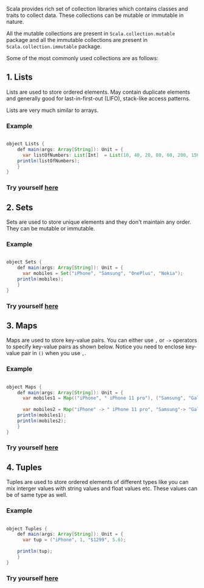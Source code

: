 Scala provides rich set of collection libraries which contains classes and traits to collect data. These collections can be mutable or immutable in nature. 

All the mutable collections are present in `Scala.collection.mutable` package and all the immutable collections are present in ` Scala.collection.immutable` package.

Some of the most commonly used collections are as follows:

## 1. Lists

Lists are used to store ordered elements. May contain duplicate elements and generally good for last-in-first-out (LIFO), stack-like access patterns.

Lists are very much similar to arrays.

### Example

```java

object Lists {
	def main(args: Array[String]): Unit = {
	  var listOfNumbers: List[Int]  = List(10, 40, 20, 80, 60, 200, 150);
    println(listOfNumbers);
	}
}
```
### Try yourself [here](https://onecompiler.com/scala/3vwnhtt2t)

## 2. Sets

Sets are used to store unique elements and they don't maintain any order. They can be mutable or immutable. 

### Example

```java

object Sets {
	def main(args: Array[String]): Unit = {
	  var mobiles = Set("iPhone", "Samsung", "OnePlus", "Nokia");
    println(mobiles);
	}
}
```
### Try yourself [here](https://onecompiler.com/scala/3vwnj78n9)

## 3. Maps

Maps are used to store key-value pairs. You can either use `,` or `->` operators to specify key-value pairs as shown below. Notice you need to enclose key-value pair in `()` when you use `,`.

### Example

```java

object Maps {
	def main(args: Array[String]): Unit = {
	  var mobiles1 = Map(("iPhone", " iPhone 11 pro"), ("Samsung", "Galaxy S20"));
	  
	  var mobiles2 = Map("iPhone" -> " iPhone 11 pro", "Samsung"-> "Galaxy S20");
    println(mobiles1);
    println(mobiles2);
	}
}
```
### Try yourself [here](https://onecompiler.com/scala/3vwnjd4m8)

## 4. Tuples

Tuples  are used to store ordered elements of different types like you can mix interger values with string values and float values etc. These values can be of same type as well.

### Example

```java

object Tuples {
	def main(args: Array[String]): Unit = {
	  var tup = ("iPhone", 1, "$1299", 5.6);
	  
    println(tup);
	}
}
```
### Try yourself [here](https://onecompiler.com/scala/3vwnju37g)

